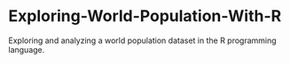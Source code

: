 # Exploring-World-Population-With-R
Exploring and analyzing a world population dataset in the R programming language.

